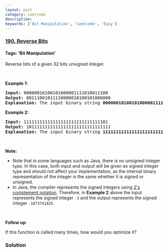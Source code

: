 ```yaml
---
layout: post
category: Leetcode
description: 
keywords: ['Bit Manipulation', 'Leetcode', 'Easy']
---
```

### [190. Reverse Bits](https://leetcode.com/problems/reverse-bits)

#### Tags: 'Bit Manipulation'

<div class="content__u3I1 question-content__JfgR"><div><p>Reverse bits of a given 32 bits unsigned integer.</p>
<p> </p>
<p><strong>Example 1:</strong></p>
<pre><strong>Input:</strong> 00000010100101000001111010011100
<strong>Output:</strong> 00111001011110000010100101000000
<strong>Explanation: </strong>The input binary string <b>00000010100101000001111010011100</b> represents the unsigned integer 43261596, so return 964176192 which its binary representation is <b>00111001011110000010100101000000</b>.
</pre>
<p><strong>Example 2:</strong></p>
<pre><strong>Input:</strong> 11111111111111111111111111111101
<strong>Output:</strong> 10111111111111111111111111111111
<strong>Explanation: </strong>The input binary string <strong>11111111111111111111111111111101</strong> represents the unsigned integer 4294967293, so return 3221225471 which its binary representation is <strong>10101111110010110010011101101001</strong>.</pre>
<p> </p>
<p><strong>Note:</strong></p>
<ul>
<li>Note that in some languages such as Java, there is no unsigned integer type. In this case, both input and output will be given as signed integer type and should not affect your implementation, as the internal binary representation of the integer is the same whether it is signed or unsigned.</li>
<li>In Java, the compiler represents the signed integers using <a href="https://en.wikipedia.org/wiki/Two%27s_complement" target="_blank">2's complement notation</a>. Therefore, in <strong>Example 2</strong> above the input represents the signed integer <code>-3</code> and the output represents the signed integer <code>-1073741825</code>.</li>
</ul>
<p> </p>
<p><b>Follow up</b>:</p>
<p>If this function is called many times, how would you optimize it?</p>
</div></div>

### Solution

